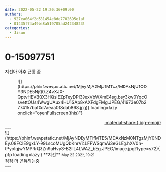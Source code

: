 ```yaml
---
date: 2022-05-22 19:20:36+09:00
authors:
  - 927ea064f2d581454e8de7702695e1af
  - 01435f74a49ba8a519705ad242348232
categories:
  - Jisun
---
```


# 0-15097751

<div class="post-container" markdown="1">
<div class="content-container md-sidebar__scrollwrap" markdown="1">

지선아 아추 근황 좀
<figure markdown="1">
![](https://phinf.wevpstatic.net/MjAyMjA2MjJfMTcx/MDAxNjU1ODY3NDE5NjQ0.Z4vXJX-QptvHEVBQX3HQslEZpTeyDPI39exVbWXmE4sg.bsy3kw0YqcOsvettOUs4WwgUAux4HU1SAp8xAXFdgFMg.JPEG/41973e07b2774157baf0d7aeaa0f8dab868.jpg){ loading=lazy onclick="openFullscreen(this)"}
</figure>


</div>
</div>

<div style="text-align: right;" markdown="1">
<a href="https://weverse.io/fromis9/fanpost/0-15097751" style="text-align: right;">:material-share:{.big-emoji}</a>
</div>
---

<div class="comments-container md-sidebar__scrollwrap" markdown="1">
<div class="comment" markdown="1">
<div class='id-container' markdown="1">
![](https://phinf.wevpstatic.net/MjAyNDEyMTlfMTE5/MDAxNzM0NTgzMjY0NDEy.08FClE9gxLY-99LscoMUgQbKnrVicLFFWSqmAi3eGLEg.hXV0n-tPyoIqjwYMPRrQ8Zn9aHvy3-B2llL4LWAZ_bEg.JPEG/image.jpg?type=s72){ pfp loading=lazy }
**<span class="artist">지선</span>** <small>May 22 2022, 19:21</small><br>
</div>
<div class='comment-body' markdown="1">
점점 더 곤듀되는중
</div>
</div>
</div>
---
